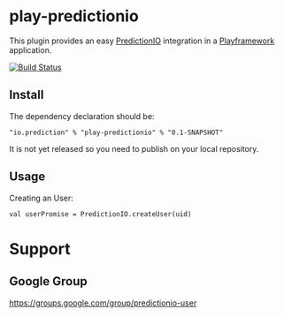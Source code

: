 play-predictionio
===================

This plugin provides an easy [PredictionIO](http://prediction.io/) integration in a [Playframework](http://www.playframework.com/) application.

[![Build Status](https://travis-ci.org/filosganga/play-predictionio.png?branch=master)](https://travis-ci.org/filosganga/play-predictionio)

Install
-------
The dependency declaration should be:
```
"io.prediction" % "play-predictionio" % "0.1-SNAPSHOT"
```
It is not yet released so you need to publish on your local repository.

Usage
-----
Creating an User:
```
val userPromise = PredictionIO.createUser(uid)
```
Support
=======

Google Group
------------

https://groups.google.com/group/predictionio-user